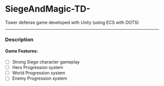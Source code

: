 # SiegeAndMagic-TD-
Tower defense game developed with Unity (using ECS with DOTS)

---

### Description

#### Game Features:
- [ ] Strong Siege character gameplay
- [ ] Hero Progression system
- [ ] World Progression system
- [ ] Enemy Progression system

